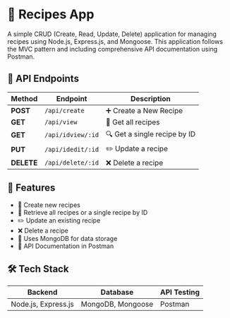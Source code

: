 # 📌 Recipes App

A simple CRUD (Create, Read, Update, Delete) application for managing recipes using Node.js, Express.js, and Mongoose. This application follows the MVC pattern and including comprehensive API documentation using Postman.



## 📌 API Endpoints
| Method   | Endpoint          | Description                   |
|----------|------------------|-------------------------------|
| **POST** | `/api/create`   | ➕ Create a New Recipe        |
| **GET**  | `/api/view`   | 📜 Get all recipes           |
| **GET**  | `/api/idview/:id` | 🔍 Get a single recipe by ID |
| **PUT**  | `/api/idedit/:id` | ✏️ Update a recipe          |
| **DELETE** | `/api/delete/:id` | ❌ Delete a recipe          |


## 🚀 Features
- 📝 Create new recipes
- 📄 Retrieve all recipes or a single recipe by ID
- ✏️ Update an existing recipe
- ❌ Delete a recipe
- 📡 Uses MongoDB for data storage
- 📜 API Documentation in Postman
 

## 🛠️ Tech Stack
| Backend   | Database          | API Testing                   |
|----------|------------------|-------------------------------|
| Node.js, Express.js | MongoDB, Mongoose  |  Postman      |




